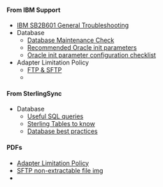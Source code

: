 
#### From IBM Support
- [IBM SB2B601 General Troubleshooting](https://www.ibm.com/docs/en/b2b-integrator/6.0.1?topic=troubleshooting-full-database-issues-resolution)
- Database
	- [Database Maintenance Check](https://www.ibm.com/docs/en/b2b-integrator/6.0.1?topic=troubleshooting-database-maintenance-check)
	- [Recommended Oracle init parameters](https://www.ibm.com/docs/en/b2b-integrator/6.0.1?topic=checklist-recommended-oracle-init-parameters)
	- [Oracle init parameter configuration checklist](https://www.ibm.com/docs/en/b2b-integrator/6.0.1?topic=monitoring-oracle-init-parameter-configuration-checklist)
- Adapter Limitation Policy
	- [FTP & SFTP](https://www.ibm.com/docs/en/b2b-integrator/6.0.1?topic=policies-ftp-sftp-adapter-limitation-overview)
	- 



#### From SterlingSync
- Database
	- [Useful SQL queries](https://sterlingsync.com/sterling-integrator-sql-queries/)
	-  [Sterling Tables to know](https://sterlingsync.com/sterling-b2b-integrator-database-tables-you-should-know/)
	- [Database best practices](https://sterlingsync.com/oracle-database-best-practices-for-sterling-b2b-integrator/)




#### PDFs
- [Adapter Limitation Policy](https://public.dhe.ibm.com/software/commerce/doc/sb2bi/si51/SI51_AdapterPolicies.pdf)
- [SFTP non-extractable file img](https://www.ibm.com/support/pages/system/files/inline-images/SterlingB2B_sftp_error_notextractable2.jpg)
- 